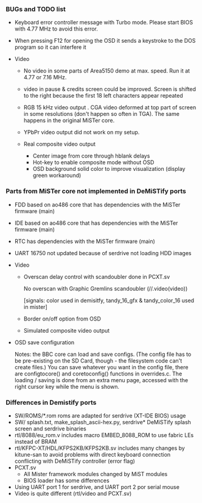 ### BUGs and TODO list

* Keyboard error controller message with Turbo mode. Please start BIOS with 4.77 MHz to avoid this error.

* When pressing F12 for opening the OSD it sends a keystroke to the DOS program so it can interfere it

* Video

  * No video in some parts of Area5150 demo at max. speed. Run it at 4.77 or 7.16 MHz.

  * video in pause & credits screen could be improved. Screen is shifted to the right because the first 18 left characters appear repeated
  
  * RGB 15 kHz video output . CGA video deformed at top part of screen in some resolutions (don't happen so often in TGA). The same happens in the original MiSTer core.
  
  * YPbPr video output did not work on my setup.
  
  * Real composite video output
    * Center image from core through hblank delays
    * Hot-key to enable composite mode without OSD 
    * OSD background solid color to improve visualization (display green workaround)
    
      

### Parts from MiSTer core not implemented in DeMiSTify ports

* FDD based on ao486 core that has dependencies with the MiSTer firmware (main)
  
* IDE based on ao486 core that has dependencies with the MiSTer firmware (main)

* RTC has dependencies with the MiSTer firmware (main)

* UART 16750 not updated because of serdrive not loading HDD images

* Video
  
  * Overscan delay control with scandoubler done in PCXT.sv
    
    No overscan with Graphic Gremlins scandoubler (//.video(video))
    
    [signals: color used in demisitfy, tandy_16_gfx & tandy_color_16 used in mister]
    
  * Border on/off option from OSD
  * Simulated composite video output
  
* OSD save configuration

  Notes: the BBC core can load and save configs.  (The config file has to be pre-existing on the SD Card, though - the filesystem code can't create files.)  You can save whatever you want in the config file, there are configtocore() and coretoconfig() functions in overrides.c.  The loading / saving is done from an extra menu page, accessed with the right cursor key while the menu is shown.

  


### Differences in Demistify ports

* SW/ROMS/*.rom  roms are adapted for serdrive (XT-IDE BIOS) usage
* SW/   splash.txt, make_splash_ascii-hex.py, serdrive*   DeMiSTify splash screen and serdrive binaries
* rtl/8088/eu_rom.v includes macro EMBED_8088_ROM to use fabric LEs instead of BRAM
* rtl/KFPC-XT/HDL/KFPS2KB/KFPS2KB.sv includes many changes by kitune-san to avoid problems with direct keyboard connection conflicting with DeMiSTify controller (error flag)
* PCXT.sv
  * All Mister framework modules changed by MiST modules
  * BIOS loader has some differences
* Using UART port 1 for serdrive, and UART port 2 por serial mouse
* Video is quite different  (rtl/video and PCXT.sv)







